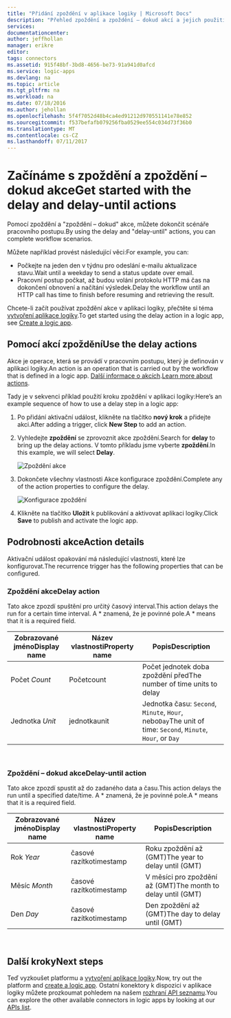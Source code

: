 ```yaml
---
title: "Přidání zpoždění v aplikace logiky | Microsoft Docs"
description: "Přehled zpoždění a zpoždění – dokud akcí a jejich použití s aplikací Azure logiku."
services: 
documentationcenter: 
author: jeffhollan
manager: erikre
editor: 
tags: connectors
ms.assetid: 915f48bf-3bd8-4656-be73-91a941d0afcd
ms.service: logic-apps
ms.devlang: na
ms.topic: article
ms.tgt_pltfrm: na
ms.workload: na
ms.date: 07/18/2016
ms.author: jehollan
ms.openlocfilehash: 5f4f7052d48b4ca4ed91212d970551141e78e852
ms.sourcegitcommit: f537befafb079256fba0529ee554c034d73f36b0
ms.translationtype: MT
ms.contentlocale: cs-CZ
ms.lasthandoff: 07/11/2017
---
```

# <a name="get-started-with-the-delay-and-delay-until-actions"></a><span data-ttu-id="58179-103">Začínáme s zpoždění a zpoždění – dokud akce</span><span class="sxs-lookup"><span data-stu-id="58179-103">Get started with the delay and delay-until actions</span></span>
<span data-ttu-id="58179-104">Pomocí zpoždění a "zpoždění – dokud" akce, můžete dokončit scénáře pracovního postupu.</span><span class="sxs-lookup"><span data-stu-id="58179-104">By using the delay and "delay-until" actions, you can complete workflow scenarios.</span></span>

<span data-ttu-id="58179-105">Můžete například provést následující věci:</span><span class="sxs-lookup"><span data-stu-id="58179-105">For example, you can:</span></span>

* <span data-ttu-id="58179-106">Počkejte na jeden den v týdnu pro odeslání e-mailu aktualizace stavu.</span><span class="sxs-lookup"><span data-stu-id="58179-106">Wait until a weekday to send a status update over email.</span></span>
* <span data-ttu-id="58179-107">Pracovní postup počkat, až budou volání protokolu HTTP má čas na dokončení obnovení a načítání výsledek.</span><span class="sxs-lookup"><span data-stu-id="58179-107">Delay the workflow until an HTTP call has time to finish before resuming and retrieving the result.</span></span>

<span data-ttu-id="58179-108">Chcete-li začít používat zpoždění akce v aplikaci logiky, přečtěte si téma [vytvoření aplikace logiky](../logic-apps/logic-apps-create-a-logic-app.md).</span><span class="sxs-lookup"><span data-stu-id="58179-108">To get started using the delay action in a logic app, see [Create a logic app](../logic-apps/logic-apps-create-a-logic-app.md).</span></span>

## <a name="use-the-delay-actions"></a><span data-ttu-id="58179-109">Pomocí akcí zpoždění</span><span class="sxs-lookup"><span data-stu-id="58179-109">Use the delay actions</span></span>
<span data-ttu-id="58179-110">Akce je operace, která se provádí v pracovním postupu, který je definován v aplikaci logiky.</span><span class="sxs-lookup"><span data-stu-id="58179-110">An action is an operation that is carried out by the workflow that is defined in a logic app.</span></span> <span data-ttu-id="58179-111">[Další informace o akcích](connectors-overview.md).</span><span class="sxs-lookup"><span data-stu-id="58179-111">[Learn more about actions](connectors-overview.md).</span></span>

<span data-ttu-id="58179-112">Tady je v sekvenci příklad použití kroku zpoždění v aplikaci logiky:</span><span class="sxs-lookup"><span data-stu-id="58179-112">Here’s an example sequence of how to use a delay step in a logic app:</span></span>

1. <span data-ttu-id="58179-113">Po přidání aktivační událost, klikněte na tlačítko **nový krok** a přidejte akci.</span><span class="sxs-lookup"><span data-stu-id="58179-113">After adding a trigger, click **New Step** to add an action.</span></span>
2. <span data-ttu-id="58179-114">Vyhledejte **zpoždění** se zprovoznit akce zpoždění.</span><span class="sxs-lookup"><span data-stu-id="58179-114">Search for **delay** to bring up the delay actions.</span></span> <span data-ttu-id="58179-115">V tomto příkladu jsme vyberte **zpoždění**.</span><span class="sxs-lookup"><span data-stu-id="58179-115">In this example, we will select **Delay**.</span></span>
   
    ![Zpoždění akce](./media/connectors-native-delay/using-action-1.png)
3. <span data-ttu-id="58179-117">Dokončete všechny vlastnosti Akce konfigurace zpoždění.</span><span class="sxs-lookup"><span data-stu-id="58179-117">Complete any of the action properties to configure the delay.</span></span>
   
    ![Konfigurace zpoždění](./media/connectors-native-delay/using-action-2.png)
4. <span data-ttu-id="58179-119">Klikněte na tlačítko **Uložit** k publikování a aktivovat aplikaci logiky.</span><span class="sxs-lookup"><span data-stu-id="58179-119">Click **Save** to publish and activate the logic app.</span></span>

## <a name="action-details"></a><span data-ttu-id="58179-120">Podrobnosti akce</span><span class="sxs-lookup"><span data-stu-id="58179-120">Action details</span></span>
<span data-ttu-id="58179-121">Aktivační událost opakování má následující vlastnosti, které lze konfigurovat.</span><span class="sxs-lookup"><span data-stu-id="58179-121">The recurrence trigger has the following properties that can be configured.</span></span>

### <a name="delay-action"></a><span data-ttu-id="58179-122">Zpoždění akce</span><span class="sxs-lookup"><span data-stu-id="58179-122">Delay action</span></span>
<span data-ttu-id="58179-123">Tato akce zpozdí spuštění pro určitý časový interval.</span><span class="sxs-lookup"><span data-stu-id="58179-123">This action delays the run for a certain time interval.</span></span>
<span data-ttu-id="58179-124">A * znamená, že je povinné pole.</span><span class="sxs-lookup"><span data-stu-id="58179-124">A * means that it is a required field.</span></span>

| <span data-ttu-id="58179-125">Zobrazované jméno</span><span class="sxs-lookup"><span data-stu-id="58179-125">Display name</span></span> | <span data-ttu-id="58179-126">Název vlastnosti</span><span class="sxs-lookup"><span data-stu-id="58179-126">Property name</span></span> | <span data-ttu-id="58179-127">Popis</span><span class="sxs-lookup"><span data-stu-id="58179-127">Description</span></span> |
| --- | --- | --- |
| <span data-ttu-id="58179-128">Počet *</span><span class="sxs-lookup"><span data-stu-id="58179-128">Count*</span></span> |<span data-ttu-id="58179-129">Počet</span><span class="sxs-lookup"><span data-stu-id="58179-129">count</span></span> |<span data-ttu-id="58179-130">Počet jednotek doba zpoždění před</span><span class="sxs-lookup"><span data-stu-id="58179-130">The number of time units to delay</span></span> |
| <span data-ttu-id="58179-131">Jednotka *</span><span class="sxs-lookup"><span data-stu-id="58179-131">Unit*</span></span> |<span data-ttu-id="58179-132">jednotka</span><span class="sxs-lookup"><span data-stu-id="58179-132">unit</span></span> |<span data-ttu-id="58179-133">Jednotka času: `Second`, `Minute`, `Hour`, nebo`Day`</span><span class="sxs-lookup"><span data-stu-id="58179-133">The unit of time: `Second`, `Minute`, `Hour`, or `Day`</span></span> |

<br>

### <a name="delay-until-action"></a><span data-ttu-id="58179-134">Zpoždění – dokud akce</span><span class="sxs-lookup"><span data-stu-id="58179-134">Delay-until action</span></span>
<span data-ttu-id="58179-135">Tato akce zpozdí spustit až do zadaného data a času.</span><span class="sxs-lookup"><span data-stu-id="58179-135">This action delays the run until a specified date/time.</span></span>
<span data-ttu-id="58179-136">A * znamená, že je povinné pole.</span><span class="sxs-lookup"><span data-stu-id="58179-136">A * means that it is a required field.</span></span>

| <span data-ttu-id="58179-137">Zobrazované jméno</span><span class="sxs-lookup"><span data-stu-id="58179-137">Display name</span></span> | <span data-ttu-id="58179-138">Název vlastnosti</span><span class="sxs-lookup"><span data-stu-id="58179-138">Property name</span></span> | <span data-ttu-id="58179-139">Popis</span><span class="sxs-lookup"><span data-stu-id="58179-139">Description</span></span> |
| --- | --- | --- |
| <span data-ttu-id="58179-140">Rok *</span><span class="sxs-lookup"><span data-stu-id="58179-140">Year*</span></span> |<span data-ttu-id="58179-141">časové razítko</span><span class="sxs-lookup"><span data-stu-id="58179-141">timestamp</span></span> |<span data-ttu-id="58179-142">Roku zpoždění až (GMT)</span><span class="sxs-lookup"><span data-stu-id="58179-142">The year to delay until (GMT)</span></span> |
| <span data-ttu-id="58179-143">Měsíc *</span><span class="sxs-lookup"><span data-stu-id="58179-143">Month*</span></span> |<span data-ttu-id="58179-144">časové razítko</span><span class="sxs-lookup"><span data-stu-id="58179-144">timestamp</span></span> |<span data-ttu-id="58179-145">V měsíci pro zpoždění až (GMT)</span><span class="sxs-lookup"><span data-stu-id="58179-145">The month to delay until (GMT)</span></span> |
| <span data-ttu-id="58179-146">Den *</span><span class="sxs-lookup"><span data-stu-id="58179-146">Day*</span></span> |<span data-ttu-id="58179-147">časové razítko</span><span class="sxs-lookup"><span data-stu-id="58179-147">timestamp</span></span> |<span data-ttu-id="58179-148">Den zpoždění až (GMT)</span><span class="sxs-lookup"><span data-stu-id="58179-148">The day to delay until (GMT)</span></span> |

<br>

## <a name="next-steps"></a><span data-ttu-id="58179-149">Další kroky</span><span class="sxs-lookup"><span data-stu-id="58179-149">Next steps</span></span>
<span data-ttu-id="58179-150">Teď vyzkoušet platformu a [vytvoření aplikace logiky](../logic-apps/logic-apps-create-a-logic-app.md).</span><span class="sxs-lookup"><span data-stu-id="58179-150">Now, try out the platform and [create a logic app](../logic-apps/logic-apps-create-a-logic-app.md).</span></span> <span data-ttu-id="58179-151">Ostatní konektory k dispozici v aplikace logiky můžete prozkoumat pohledem na našem [rozhraní API seznamu](apis-list.md).</span><span class="sxs-lookup"><span data-stu-id="58179-151">You can explore the other available connectors in logic apps by looking at our [APIs list](apis-list.md).</span></span>

